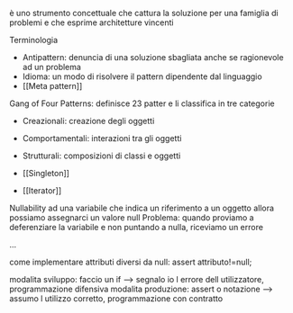 è uno strumento concettuale che cattura la soluzione per una famiglia di problemi e che esprime architetture vincenti

Terminologia
- Antipattern: denuncia di una soluzione sbagliata anche se ragionevole ad un problema
- Idioma: un modo di risolvere il pattern dipendente dal linguaggio
- [[Meta pattern]]

Gang of Four Patterns: definisce 23 patter e li classifica in tre categorie
- Creazionali: creazione degli oggetti
- Comportamentali: interazioni tra gli oggetti
- Strutturali: composizioni di classi e oggetti

- [[Singleton]]

- [[Iterator]] 

Nullability
ad una variabile che indica un riferimento a un oggetto allora possiamo assegnarci un valore null
Problema: quando proviamo a deferenziare la variabile e non puntando a nulla, riceviamo un errore

...

come implementare attributi diversi da null: 
assert attributo!=null;

modalita sviluppo: faccio un if --> segnalo io l errore dell utilizzatore, programmazione difensiva
modalita produzione: assert o notazione --> assumo l utilizzo corretto, programmazione con contratto
